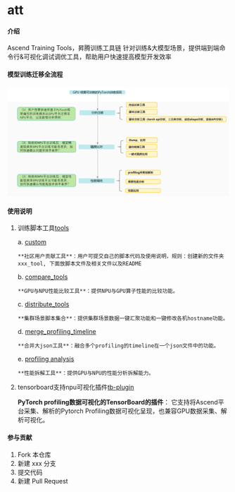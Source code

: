 # att

#### 介绍
Ascend Training Tools，昇腾训练工具链
针对训练&大模型场景，提供端到端命令行&可视化调试调优工具，帮助用户快速提高模型开发效率

#### 模型训练迁移全流程
![输入图片说明](debug/resources/model_training_migration_process.png)

#### 使用说明

1.  训练脚本工具[tools](https://gitee.com/ascend/att/tree/master/debug/tools)

    a. [custom](http://https://gitee.com/ascend/att/tree/master/debug/tools/custom)

        **社区用户贡献工具**：用户可提交自己的脚本代码及使用说明，规则：创建新的文件夹xxx_tool, 下面放脚本文件及相关文件以及README

    b. [compare_tools](https://gitee.com/ascend/att/tree/master/debug/tools/compare_tools)

        **GPU与NPU性能比较工具**：提供NPU与GPU算子性能的比较功能。

    c. [distribute_tools](http://https://gitee.com/ascend/att/tree/master/debug/tools/distribute_tools)

        **集群场景脚本集合**：提供集群场景数据一键汇聚功能和一键修改各机hostname功能。

    d. [merge_profiling_timeline](https://gitee.com/ascend/att/tree/master/debug/tools/merge_profiling_timeline)

        **合并大json工具**：融合多个profiling的timeline在一个json文件中的功能。

    e. [profiling analysis](https://gitee.com/ascend/att/tree/master/debug/tools/profiling_analyse)

        **性能拆解工具**：提供GPU与NPU的性能分析拆解能力。
    
2.  tensorboard支持npu可视化插件[tb-plugin](https://gitee.com/ascend/att/tree/master/plugins/tensorboard-plugins/tb_plugin)

    **PyTorch profiling数据可视化的TensorBoard的插件**： 它支持将Ascend平台采集、解析的Pytorch Profiling数据可视化呈现，也兼容GPU数据采集、解析可视化。

#### 参与贡献

1.  Fork 本仓库
2.  新建 xxx 分支
3.  提交代码
4.  新建 Pull Request

